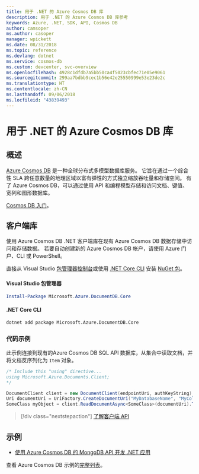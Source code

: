 ```yaml
---
title: 用于 .NET 的 Azure Cosmos DB 库
description: 用于 .NET 的 Azure Cosmos DB 库参考
keywords: Azure, .NET, SDK, API, Cosmos DB
author: camsoper
ms.author: casoper
manager: wpickett
ms.date: 08/31/2018
ms.topic: reference
ms.devlang: dotnet
ms.service: cosmos-db
ms.custom: devcenter, svc-overview
ms.openlocfilehash: 4928c1dfdb7a5bb50ca4f5023cbfec71e05e9061
ms.sourcegitcommit: 299aa7bdbb9cec1b56e42e25550999e53e23de2c
ms.translationtype: HT
ms.contentlocale: zh-CN
ms.lasthandoff: 09/06/2018
ms.locfileid: "43839493"
---
```

# <a name="azure-cosmos-db-libraries-for-net"></a>用于 .NET 的 Azure Cosmos DB 库

## <a name="overview"></a>概述

[Azure Cosmos DB](https://docs.microsoft.com/azure/cosmos-db/introduction) 是一种全球分布式多模型数据库服务。 它旨在通过一个综合性 SLA 跨任意数量的地理区域以富有弹性的方式独立缩放吞吐量和存储空间。 有了 Azure Cosmos DB，可以通过使用 API 和编程模型存储和访问文档、键值、宽列和图形数据库。 

[Cosmos DB 入门](https://docs.microsoft.com/azure/cosmos-db/create-sql-api-dotnet)。

## <a name="client-library"></a>客户端库

使用 Azure Cosmos DB .NET 客户端库在现有 Azure Cosmos DB 数据存储中访问和存储数据。 若要自动创建新的 Azure Cosmos DB 帐户，请使用 Azure 门户、CLI 或 PowerShell。

直接从 Visual Studio [包管理器控制台][PackageManager]或使用 [.NET Core CLI][DotNetCLI] 安装 [NuGet 包](https://www.nuget.org/packages/Microsoft.Azure.DocumentDB.Core)。

#### <a name="visual-studio-package-manager"></a>Visual Studio 包管理器

```powershell
Install-Package Microsoft.Azure.DocumentDB.Core
```

#### <a name="net-core-cli"></a>.NET Core CLI

```bash
dotnet add package Microsoft.Azure.DocumentDB.Core
```

### <a name="code-example"></a>代码示例

此示例连接到现有的Azure Cosmos DB SQL API 数据库，从集合中读取文档，并将文档反序列化为 `Item` 对象。   

```csharp
/* Include this "using" directive...
using Microsoft.Azure.Documents.Client;
*/

DocumentClient client = new DocumentClient(endpointUri, authKeyString);
Uri documentUri = UriFactory.CreateDocumentUri("MyDatabaseName", "MyCollectionName", "DocumentId");
SomeClass myObject = client.ReadDocumentAsync<SomeClass>(documentUri).ToString();
```

> [!div class="nextstepaction"]
> [了解客户端 API](/dotnet/api/overview/azure/cosmosdb/client)

## <a name="samples"></a>示例

* [使用 Azure Cosmos DB 的 MongoDB API 开发 .NET 应用](https://azure.microsoft.com/resources/samples/azure-cosmos-db-mongodb-dotnet-getting-started/)

查看 Azure Cosmos DB 示例的[完整列表](https://azure.microsoft.com/resources/samples/?platform=dotnet&term=cosmosdb)。

[PackageManager]: https://docs.microsoft.com/nuget/tools/package-manager-console
[DotNetCLI]: https://docs.microsoft.com/dotnet/core/tools/dotnet-add-package
